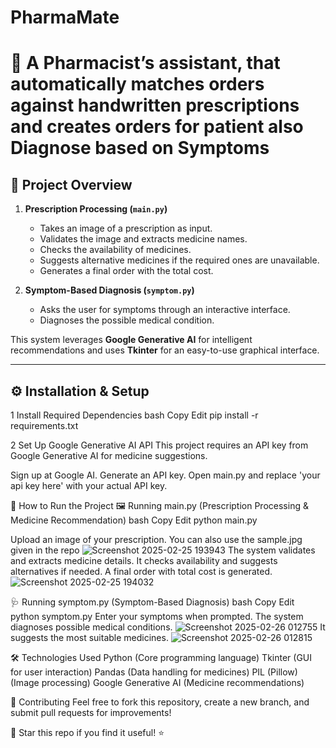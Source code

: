 # PharmaMate
# 🏥 A Pharmacist’s assistant, that automatically matches orders against handwritten prescriptions and creates orders for patient also Diagnose based on Symptoms

## **📌 Project Overview**  

1. **Prescription Processing (`main.py`)**  
   - Takes an image of a prescription as input.  
   - Validates the image and extracts medicine names.  
   - Checks the availability of medicines.  
   - Suggests alternative medicines if the required ones are unavailable.  
   - Generates a final order with the total cost.  

2. **Symptom-Based Diagnosis (`symptom.py`)**  
   - Asks the user for symptoms through an interactive interface.  
   - Diagnoses the possible medical condition.   

This system leverages **Google Generative AI** for intelligent recommendations and uses **Tkinter** for an easy-to-use graphical interface.  

---

## **⚙️ Installation & Setup**  


1 Install Required Dependencies
bash
Copy
Edit
pip install -r requirements.txt

2  Set Up Google Generative AI API
This project requires an API key from Google Generative AI for medicine suggestions.

Sign up at Google AI.
Generate an API key.
Open main.py and replace 'your api key here' with your actual API key.


🚀 How to Run the Project
🖼️ Running main.py (Prescription Processing & Medicine Recommendation)
bash
Copy
Edit
python main.py

Upload an image of your prescription. You can also use the sample.jpg given in the repo 
![Screenshot 2025-02-25 193943](https://github.com/user-attachments/assets/69101541-e576-4763-8e38-c48ee78c9f83)
The system validates and extracts medicine details.
It checks availability and suggests alternatives if needed.
A final order with total cost is generated.
![Screenshot 2025-02-25 194032](https://github.com/user-attachments/assets/231780d8-58ba-4e22-9c88-e30b8faf7c25)

🩺 Running symptom.py (Symptom-Based Diagnosis)
bash
Copy
Edit
python symptom.py
Enter your symptoms when prompted.
The system diagnoses possible medical conditions.
![Screenshot 2025-02-26 012755](https://github.com/user-attachments/assets/7452e878-7ab3-4099-ab1b-f14d3ba5bcc6)
It suggests the most suitable medicines.
![Screenshot 2025-02-26 012815](https://github.com/user-attachments/assets/0a7aa994-592e-49c2-9b7b-f93adc81ac55)


🛠 Technologies Used
Python (Core programming language)
Tkinter (GUI for user interaction)
Pandas (Data handling for medicines)
PIL (Pillow) (Image processing)
Google Generative AI (Medicine recommendations)

🤝 Contributing
Feel free to fork this repository, create a new branch, and submit pull requests for improvements!

🌟 Star this repo if you find it useful! ⭐
